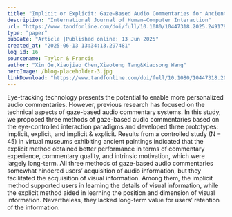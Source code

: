 ```yaml
---
title: "Implicit or Explicit: Gaze-Based Audio Commentaries for Ancient Painting Exhibitions in VR"
description: "International Journal of Human–Computer Interaction"
url: "https://www.tandfonline.com/doi/full/10.1080/10447318.2025.2491792"
type: "paper"
pubDate: "Article |Published online: 13 Jun 2025"
created_at: "2025-06-13 13:34:13.297481"
log_id: 16
sourcename: Taylor & Francis
author: "Xin Ge,Xiaojiao Chen,Xiaoteng Tang&Xiaosong Wang"
heroImage: /blog-placeholder-3.jpg
linkDownload: "https://www.tandfonline.com/doi/full/10.1080/10447318.2025.2491792"
---
```


Eye-tracking technology presents the potential to enable more personalized audio commentaries. However, previous research has focused on the technical aspects of gaze-based audio commentary systems. In this study, we proposed three methods of gaze-based audio commentaries based on the eye-controlled interaction paradigms and developed three prototypes: implicit, explicit, and implicit & explicit. Results from a controlled study (N = 45) in virtual museums exhibiting ancient paintings indicated that the explicit method obtained better performance in terms of commentary experience, commentary quality, and intrinsic motivation, which were largely long-term. All three methods of gaze-based audio commentaries somewhat hindered users’ acquisition of audio information, but they facilitated the acquisition of visual information. Among them, the implicit method supported users in learning the details of visual information, while the explicit method aided in learning the position and dimension of visual information. Nevertheless, they lacked long-term value for users’ retention of the information.
